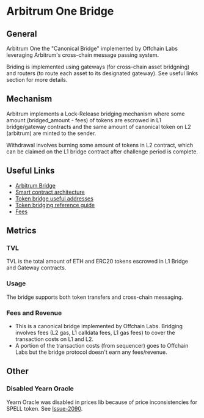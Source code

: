 # Arbitrum One Bridge

## General

Arbitrum One the "Canonical Bridge" implemented by Offchain Labs leveraging Arbitrum's cross-chain message passing system.

Briding is implemented using gateways (for cross-chain asset bridgning) and routers (to route each asset to its designated gateway). See useful links section for more details.

## Mechanism

Arbitrum implements a Lock-Release bridging mechanism where some amount (bridged_amount - fees) of tokens are escrowed in L1 bridge/gateway contracts and the same amount of canonical token on L2 (arbitrum) are minted to the sender.

Withdrawal involves burning some amount of tokens in L2 contract, which can be claimed on the L1 bridge contract after challenge period is complete.

## Useful Links

- [Arbitrum Bridge](https://bridge.arbitrum.io)
- [Smart contract architecture](https://l2beat.com/scaling/projects/arbitrum#contracts)
- [Token bridge useful addresses](https://developer.arbitrum.io/useful-addresses#token-bridge)
- [Token bridging reference guide](https://developer.arbitrum.io/asset-bridging)
- [Fees](https://developer.arbitrum.io/inside-arbitrum-nitro/#fees)

## Metrics

### TVL

TVL is the total amount of ETH and ERC20 tokens escrowed in L1 Bridge and Gateway contracts.

### Usage

The bridge supports both token transfers and cross-chain messaging.

### Fees and Revenue

- This is a canonical bridge implemented by Offchain Labs. Bridging involves fees (L2 gas, L1 calldata fees, L1 gas fees) to cover the transaction costs on L1 and L2.
- A portion of the transaction costs (from sequencer) goes to Offchain Labs but the bridge protocol doesn't earn any fees/revenue.

## Other

### Disabled Yearn Oracle

Yearn Oracle was disabled in prices lib because of price inconsistencies for SPELL token. See [Issue-2090](https://github.com/messari/subgraphs/issues/2090).
